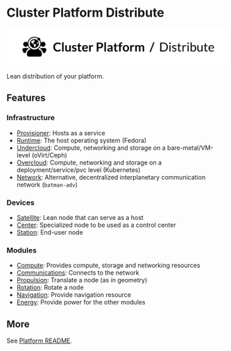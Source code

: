 # Cluster Platform Distribute

![Cluster Platform Distribute Logo](./assets/logo.webp)

Lean distribution of your platform.

## Features

### Infrastructure

- [Provisioner](../provisioner/README.md): Hosts as a service
- [Runtime](../runtime/README.md): The host operating system (Fedora)
- [Undercloud](../undercloud/README.md): Compute, networking and storage on a bare-metal/VM-level (oVirt/Ceph)
- [Overcloud](../overcloud/README.md): Compute, networking and storage on a deployment/service/pvc level (Kubernetes)
- [Network](../network/README.md): Alternative, decentralized interplanetary communication network (`batman-adv`)

### Devices

- [Satellite](../satellite/README.md): Lean node that can serve as a host
- [Center](../center/README.md): Specialized node to be used as a control center
- [Station](../station/README.md): End-user node

### Modules

- [Compute](../compute/README.md): Provides compute, storage and networking resources
- [Communications](../communications/README.md): Connects to the network
- [Propulsion](../propulsion/README.md): Translate a node (as in geometry)
- [Rotation](../rotation/README.md): Rotate a node
- [Navigation](../navigation/README.md): Provide navigation resource
- [Energy](../energy/README.md): Provide power for the other modules

## More

See [Platform README](../../README.md).
